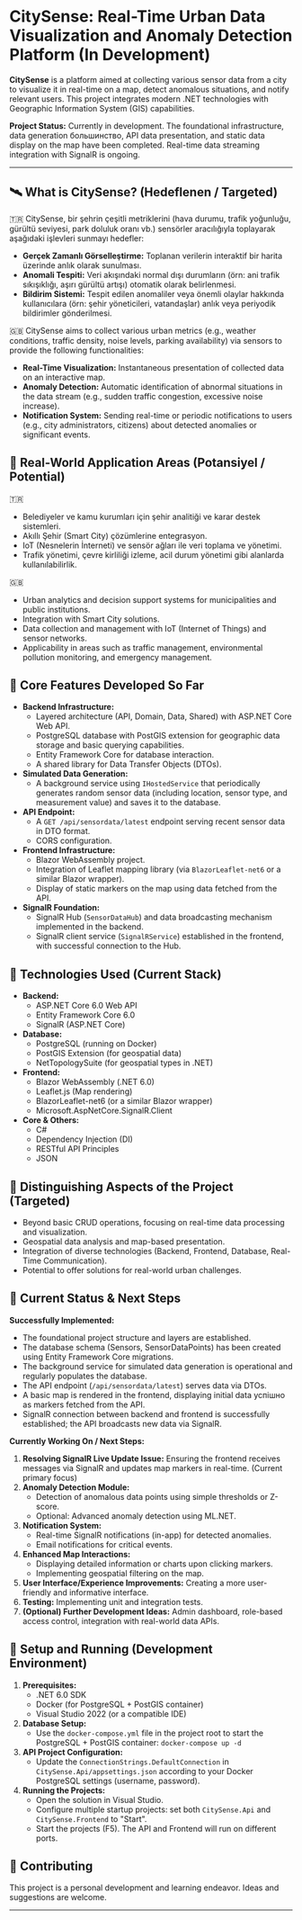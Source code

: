 # CitySense: Real-Time Urban Data Visualization and Anomaly Detection Platform (In Development)

**CitySense** is a platform aimed at collecting various sensor data from a city to visualize it in real-time on a map, detect anomalous situations, and notify relevant users. This project integrates modern .NET technologies with Geographic Information System (GIS) capabilities.

**Project Status:** Currently in development. The foundational infrastructure, data generation большинство, API data presentation, and static data display on the map have been completed. Real-time data streaming integration with SignalR is ongoing.

---

## 🛰️ What is CitySense? (Hedeflenen / Targeted)

🇹🇷 CitySense, bir şehrin çeşitli metriklerini (hava durumu, trafik yoğunluğu, gürültü seviyesi, park doluluk oranı vb.) sensörler aracılığıyla toplayarak aşağıdaki işlevleri sunmayı hedefler:
*   **Gerçek Zamanlı Görselleştirme:** Toplanan verilerin interaktif bir harita üzerinde anlık olarak sunulması.
*   **Anomali Tespiti:** Veri akışındaki normal dışı durumların (örn: ani trafik sıkışıklığı, aşırı gürültü artışı) otomatik olarak belirlenmesi.
*   **Bildirim Sistemi:** Tespit edilen anomaliler veya önemli olaylar hakkında kullanıcılara (örn: şehir yöneticileri, vatandaşlar) anlık veya periyodik bildirimler gönderilmesi.

🇬🇧 CitySense aims to collect various urban metrics (e.g., weather conditions, traffic density, noise levels, parking availability) via sensors to provide the following functionalities:
*   **Real-Time Visualization:** Instantaneous presentation of collected data on an interactive map.
*   **Anomaly Detection:** Automatic identification of abnormal situations in the data stream (e.g., sudden traffic congestion, excessive noise increase).
*   **Notification System:** Sending real-time or periodic notifications to users (e.g., city administrators, citizens) about detected anomalies or significant events.

## 🚦 Real-World Application Areas (Potansiyel / Potential)

🇹🇷
*   Belediyeler ve kamu kurumları için şehir analitiği ve karar destek sistemleri.
*   Akıllı Şehir (Smart City) çözümlerine entegrasyon.
*   IoT (Nesnelerin İnterneti) ve sensör ağları ile veri toplama ve yönetimi.
*   Trafik yönetimi, çevre kirliliği izleme, acil durum yönetimi gibi alanlarda kullanılabilirlik.

🇬🇧
*   Urban analytics and decision support systems for municipalities and public institutions.
*   Integration with Smart City solutions.
*   Data collection and management with IoT (Internet of Things) and sensor networks.
*   Applicability in areas such as traffic management, environmental pollution monitoring, and emergency management.

## 🎯 Core Features Developed So Far

*   **Backend Infrastructure:**
    *   Layered architecture (API, Domain, Data, Shared) with ASP.NET Core Web API.
    *   PostgreSQL database with PostGIS extension for geographic data storage and basic querying capabilities.
    *   Entity Framework Core for database interaction.
    *   A shared library for Data Transfer Objects (DTOs).
*   **Simulated Data Generation:**
    *   A background service using `IHostedService` that periodically generates random sensor data (including location, sensor type, and measurement value) and saves it to the database.
*   **API Endpoint:**
    *   A `GET /api/sensordata/latest` endpoint serving recent sensor data in DTO format.
    *   CORS configuration.
*   **Frontend Infrastructure:**
    *   Blazor WebAssembly project.
    *   Integration of Leaflet mapping library (via `BlazorLeaflet-net6` or a similar Blazor wrapper).
    *   Display of static markers on the map using data fetched from the API.
*   **SignalR Foundation:**
    *   SignalR Hub (`SensorDataHub`) and data broadcasting mechanism implemented in the backend.
    *   SignalR client service (`SignalRService`) established in the frontend, with successful connection to the Hub.

## 🧱 Technologies Used (Current Stack)

*   **Backend:**
    *   ASP.NET Core 6.0 Web API
    *   Entity Framework Core 6.0
    *   SignalR (ASP.NET Core)
*   **Database:**
    *   PostgreSQL (running on Docker)
    *   PostGIS Extension (for geospatial data)
    *   NetTopologySuite (for geospatial types in .NET)
*   **Frontend:**
    *   Blazor WebAssembly (.NET 6.0)
    *   Leaflet.js (Map rendering)
    *   BlazorLeaflet-net6 (or a similar Blazor wrapper)
    *   Microsoft.AspNetCore.SignalR.Client
*   **Core & Others:**
    *   C#
    *   Dependency Injection (DI)
    *   RESTful API Principles
    *   JSON

## 🧠 Distinguishing Aspects of the Project (Targeted)

*   Beyond basic CRUD operations, focusing on real-time data processing and visualization.
*   Geospatial data analysis and map-based presentation.
*   Integration of diverse technologies (Backend, Frontend, Database, Real-Time Communication).
*   Potential to offer solutions for real-world urban challenges.

## 🔧 Current Status & Next Steps

**Successfully Implemented:**
*   The foundational project structure and layers are established.
*   The database schema (Sensors, SensorDataPoints) has been created using Entity Framework Core migrations.
*   The background service for simulated data generation is operational and regularly populates the database.
*   The API endpoint (`/api/sensordata/latest`) serves data via DTOs.
*   A basic map is rendered in the frontend, displaying initial data успішно as markers fetched from the API.
*   SignalR connection between backend and frontend is successfully established; the API broadcasts new data via SignalR.

**Currently Working On / Next Steps:**
1.  **Resolving SignalR Live Update Issue:** Ensuring the frontend receives messages via SignalR and updates map markers in real-time. (Current primary focus)
2.  **Anomaly Detection Module:**
    *   Detection of anomalous data points using simple thresholds or Z-score.
    *   Optional: Advanced anomaly detection using ML.NET.
3.  **Notification System:**
    *   Real-time SignalR notifications (in-app) for detected anomalies.
    *   Email notifications for critical events.
4.  **Enhanced Map Interactions:**
    *   Displaying detailed information or charts upon clicking markers.
    *   Implementing geospatial filtering on the map.
5.  **User Interface/Experience Improvements:** Creating a more user-friendly and informative interface.
6.  **Testing:** Implementing unit and integration tests.
7.  **(Optional) Further Development Ideas:** Admin dashboard, role-based access control, integration with real-world data APIs.

## 🚀 Setup and Running (Development Environment)

1.  **Prerequisites:**
    *   .NET 6.0 SDK
    *   Docker (for PostgreSQL + PostGIS container)
    *   Visual Studio 2022 (or a compatible IDE)
2.  **Database Setup:**
    *   Use the `docker-compose.yml` file in the project root to start the PostgreSQL + PostGIS container: `docker-compose up -d`
3.  **API Project Configuration:**
    *   Update the `ConnectionStrings.DefaultConnection` in `CitySense.Api/appsettings.json` according to your Docker PostgreSQL settings (username, password).
4.  **Running the Projects:**
    *   Open the solution in Visual Studio.
    *   Configure multiple startup projects: set both `CitySense.Api` and `CitySense.Frontend` to "Start".
    *   Start the projects (F5). The API and Frontend will run on different ports.

## 🙏 Contributing

This project is a personal development and learning endeavor. Ideas and suggestions are welcome.

---
